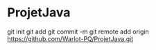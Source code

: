 ProjetJava
==========
git init
git add
git commit -m
git remote add origin https://github.com/Warlot-PQ/ProjetJava.git

